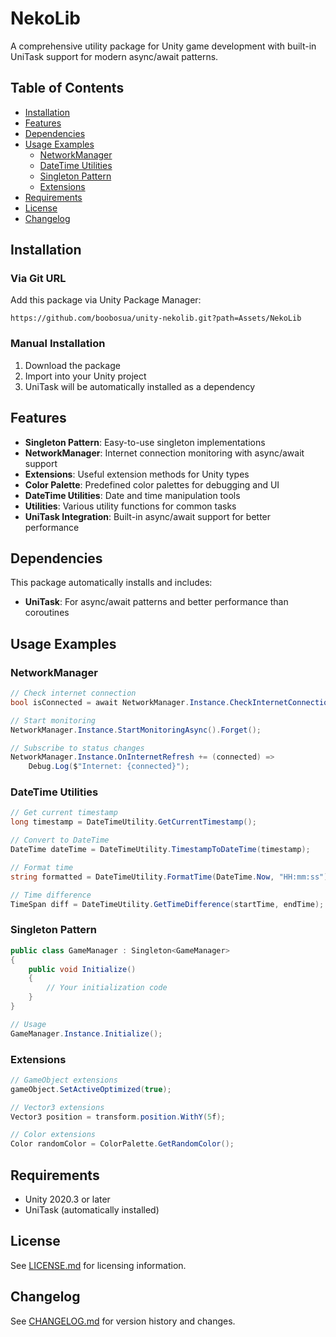 # NekoLib

A comprehensive utility package for Unity game development with built-in UniTask support for modern async/await patterns.

## Table of Contents

- [Installation](#installation)
- [Features](#features)
- [Dependencies](#dependencies)
- [Usage Examples](#usage-examples)
  - [NetworkManager](#networkmanager)
  - [DateTime Utilities](#datetime-utilities)
  - [Singleton Pattern](#singleton-pattern)
  - [Extensions](#extensions)
- [Requirements](#requirements)
- [License](#license)
- [Changelog](#changelog)

## Installation

### Via Git URL

Add this package via Unity Package Manager:

```
https://github.com/boobosua/unity-nekolib.git?path=Assets/NekoLib
```

### Manual Installation

1. Download the package
2. Import into your Unity project
3. UniTask will be automatically installed as a dependency

## Features

- **Singleton Pattern**: Easy-to-use singleton implementations
- **NetworkManager**: Internet connection monitoring with async/await support
- **Extensions**: Useful extension methods for Unity types
- **Color Palette**: Predefined color palettes for debugging and UI
- **DateTime Utilities**: Date and time manipulation tools
- **Utilities**: Various utility functions for common tasks
- **UniTask Integration**: Built-in async/await support for better performance

## Dependencies

This package automatically installs and includes:

- **UniTask**: For async/await patterns and better performance than coroutines

## Usage Examples

### NetworkManager

```csharp
// Check internet connection
bool isConnected = await NetworkManager.Instance.CheckInternetConnectionAsync();

// Start monitoring
NetworkManager.Instance.StartMonitoringAsync().Forget();

// Subscribe to status changes
NetworkManager.Instance.OnInternetRefresh += (connected) =>
    Debug.Log($"Internet: {connected}");
```

### DateTime Utilities

```csharp
// Get current timestamp
long timestamp = DateTimeUtility.GetCurrentTimestamp();

// Convert to DateTime
DateTime dateTime = DateTimeUtility.TimestampToDateTime(timestamp);

// Format time
string formatted = DateTimeUtility.FormatTime(DateTime.Now, "HH:mm:ss");

// Time difference
TimeSpan diff = DateTimeUtility.GetTimeDifference(startTime, endTime);
```

### Singleton Pattern

```csharp
public class GameManager : Singleton<GameManager>
{
    public void Initialize()
    {
        // Your initialization code
    }
}

// Usage
GameManager.Instance.Initialize();
```

### Extensions

```csharp
// GameObject extensions
gameObject.SetActiveOptimized(true);

// Vector3 extensions
Vector3 position = transform.position.WithY(5f);

// Color extensions
Color randomColor = ColorPalette.GetRandomColor();
```

## Requirements

- Unity 2020.3 or later
- UniTask (automatically installed)

## License

See [LICENSE.md](LICENSE.md) for licensing information.

## Changelog

See [CHANGELOG.md](CHANGELOG.md) for version history and changes.
